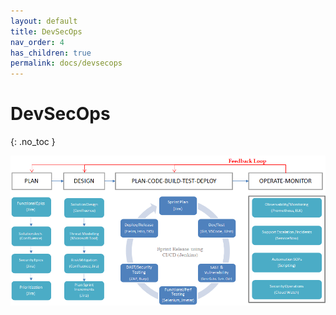 ```yaml
---
layout: default
title: DevSecOps
nav_order: 4
has_children: true
permalink: docs/devsecops
---
```


# DevSecOps
{: .no_toc }


![](../../assets/images/devsecops.png)